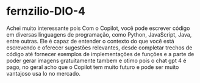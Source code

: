 # fernzilio-DIO-4 

Achei muito interessante pois Com o Copilot, você pode escrever código em diversas linguagens de programação, como Python, JavaScript, Java, entre outras. Ele é capaz de entender o contexto do que você está escrevendo e oferecer sugestões relevantes, desde completar trechos de código até fornecer exemplos de implementações de funções e a parte de poder gerar imagens gratuitamente tambem e otimo pois o chat gpt 4 é pago, no geral acho que o Copilot tem muito futuro e pode ser muito vantajoso usa lo no mercado.
